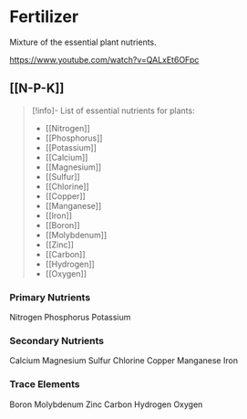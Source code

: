 # Fertilizer
Mixture of the essential plant nutrients.

https://www.youtube.com/watch?v=QALxEt6OFpc

## [[N-P-K]]

>[!info]- List of essential nutrients for plants:
> - [[Nitrogen]]
> - [[Phosphorus]]
> - [[Potassium]]
> - [[Calcium]]
> - [[Magnesium]]
> - [[Sulfur]]
> - [[Chlorine]]
> - [[Copper]]
> - [[Manganese]]
> - [[Iron]]
> - [[Boron]]
> - [[Molybdenum]]
> - [[Zinc]]
> - [[Carbon]]
> - [[Hydrogen]]
> - [[Oxygen]]

### Primary Nutrients

Nitrogen
Phosphorus
Potassium

### Secondary Nutrients

Calcium
Magnesium
Sulfur
Chlorine
Copper
Manganese
Iron

### Trace Elements

Boron
Molybdenum
Zinc
Carbon
Hydrogen
Oxygen
